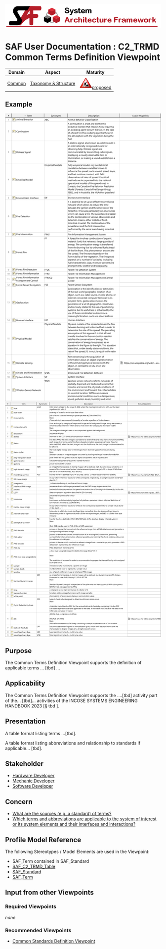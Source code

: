 ![System Architecture Framework](../diagrams/Banner_SAF.png)
# SAF User Documentation : **C2_TRMD** Common Terms Definition Viewpoint
|**Domain**|**Aspect**|**Maturity**|
| --- | --- | --- |
|[Common](../domains.md#Domain-Common)|[Taxonomy & Structure](../aspects.md#Aspect-Taxonomy-&-Structure)|![Proposed](../diagrams/Under_construction_icon-red.svg )[proposed](../using-saf/maturity.md#proposed)|
## Example
![Common-Terms-Definition-Viewpoint-primary-example.svg](../diagrams/vp-examples/Common-Terms-Definition-Viewpoint-primary-example.svg)
![Common-Terms-Definition-Viewpoint-primary-example-1.svg](../diagrams/vp-examples/Common-Terms-Definition-Viewpoint-primary-example-1.svg)
## Purpose
The Common Terms Definition Viewpoint supports the definition of applicable terms ... [tbd] ...
## Applicability
The Common Terms Definition Viewpoint supports the ....[tbd] activity part of the...  [tbd]... activities of the INCOSE SYSTEMS ENGINEERING HANDBOOK 2023 [§ tbd ].
## Presentation
A table format listing  terms ...[tbd].

A table format listing abbreviations and relationship to standards if applicable... [tbd].

## Stakeholder
* [Hardware Developer](../stakeholders.md#Hardware-Developer)
* [Mechanic Developer](../stakeholders.md#Mechanic-Developer)
* [Software Developer](../stakeholders.md#Software-Developer)
## Concern
* [What are the sources (e.g. a standard) of terms?](../concerns.md#_2021x_2_8710274_1701365358930_669398_98281)
* [Which terms and abbreviations are applicable to the system of interest or its system elements and their interfaces and interactions?](../concerns.md#_2021x_2_8710274_1701365325155_727486_98279)
## Profile Model Reference
The following Stereotypes / Model Elements are used in the Viewpoint:
* SAF_Term contained in SAF_Standard
* [SAF_C2_TRMD_Table](../stereotypes.md#saf_c2_trmd_table)
* [SAF_Standard](../stereotypes.md#saf_standard)
* [SAF_Term](../stereotypes.md#saf_term)
## Input from other Viewpoints
### Required Viewpoints
*none*
### Recommended Viewpoints
* [Common Standards Definition Viewpoint](Common-Standards-Definition-Viewpoint.md)
